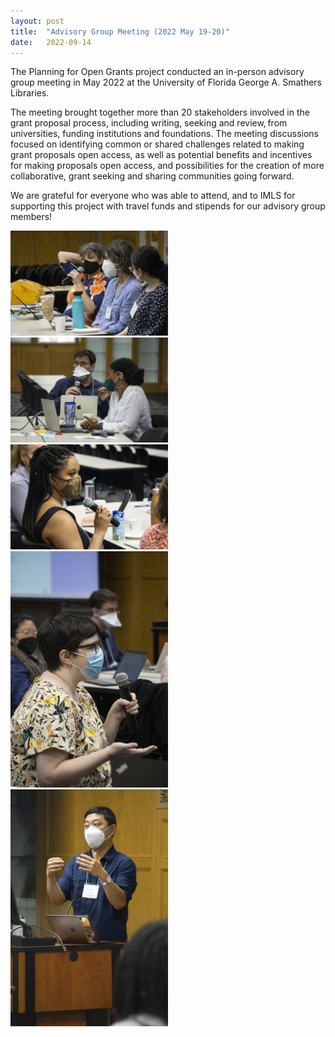 ```yaml
---
layout: post
title:  "Advisory Group Meeting (2022 May 19-20)"
date:   2022-09-14
---
```

The Planning for Open Grants project conducted an in-person advisory group meeting in May 2022 at the University of Florida George A. Smathers Libraries.

The meeting brought together more than 20 stakeholders involved in the grant proposal process, including writing, seeking and review, from universities, funding institutions and foundations. The meeting discussions focused on identifying common or shared challenges related to making grant proposals open access, as well as potential benefits and incentives for making proposals open access, and possibilities for the creation of more collaborative, grant seeking and sharing communities going forward.

We are grateful for everyone who was able to attend, and to IMLS for supporting this project with travel funds and stipends for our advisory group members!

<img src = "assets/adv-group-meeting_01.jpg" width = "50%" alt = "Lisa Correa, Beth Hodges, and Jess Hernandez">

<img src = "assets/adv-group-meeting_02.jpg" width = "50%" alt = "Brett Bobley and Elaina Norlin">

<img src = "assets/adv-group-meeting_03.jpg" width = "50%" alt = "Traci Mark, Christa Williford, and Emily Lescak">

<img src = "assets/adv-group-meeting_04.jpg" width = "50%" alt = "Perry Collins and Xiaoli Ma, and Brett Bobley">

<img src = "assets/adv-group-meeting_05.jpg" width = "50%" alt = "Hao Ye">